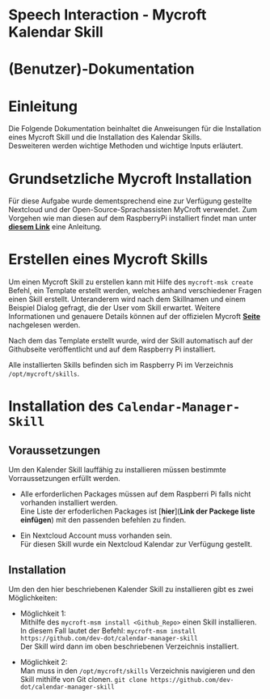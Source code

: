 # Speech Interaction - Mycroft Kalendar Skill
# (Benutzer)-Dokumentation
# Einleitung 
Die Folgende Dokumentation beinhaltet die Anweisungen für die Installation eines Mycroft Skill und die Installation des Kalendar Skills. <br>
Desweiteren werden wichtige Methoden und wichtige Inputs erläutert. 



# Grundsetzliche Mycroft Installation 
Für diese Aufgabe wurde dementsprechend eine zur Verfügung gestellte Nextcloud und der Open-Source-Sprachassisten MyCroft verwendet. Zum Vorgehen wie man diesen auf dem RaspberryPi installiert findet man unter [**diesem Link**](https://mycroft-ai.gitbook.io/docs/using-mycroft-ai/get-mycroft/linux) eine Anleitung.


# Erstellen eines Mycroft Skills 

Um einen Mycroft Skill zu erstellen kann mit Hilfe des `mycroft-msk create` Befehl, ein Template erstellt werden, welches anhand verschiedener Fragen einen Skill erstellt. Unteranderem wird nach dem Skillnamen und einem Beispiel Dialog gefragt, die der User vom Skill erwartet. Weitere Informationen und genauere Details können auf der offizielen Mycroft [**Seite**](https://mycroft-ai.gitbook.io/docs/skill-development/introduction/your-first-skill) nachgelesen werden.

Nach dem das Template erstellt wurde, wird der Skill automatisch auf der Githubseite veröffentlicht und auf dem Raspberry Pi installiert. 

Alle installierten Skills befinden sich im Raspberry Pi im Verzeichnis `/opt/mycroft/skills`. 

# Installation des `Calendar-Manager-Skill`

## Voraussetzungen

Um den Kalender Skill lauffähig zu installieren müssen bestimmte Vorraussetzungen erfüllt werden. 

* Alle erforderlichen Packages müssen auf dem Raspberri Pi falls nicht vorhanden installiert werden. <br> Eine Liste der erfoderlichen Packages ist [**hier**](**Link der Packege liste einfügen**) mit den passenden befehlen zu finden. 

* Ein Nextcloud Account muss vorhanden sein. <br> Für diesen Skill wurde ein Nextcloud Kalendar zur Verfügung gestellt. 

## Installation 
Um den den hier beschriebenen Kalender Skill zu installieren gibt es zwei Möglichkeiten: <br>
* Möglichkeit 1: <br> Mithilfe des `mycroft-msm install <Github_Repo>` einen Skill installieren. <br>
In diesem Fall lautet der Befehl: `mycroft-msm install https://github.com/dev-dot/calendar-manager-skill` <br>
Der Skill wird dann im oben beschriebenen Verzeichnis installiert.

* Möglichkeit 2: <br>
Man muss in den  `/opt/mycroft/skills` Verzeichnis navigieren und den Skill mithilfe von Git clonen. `git clone https://github.com/dev-dot/calendar-manager-skill ` 

